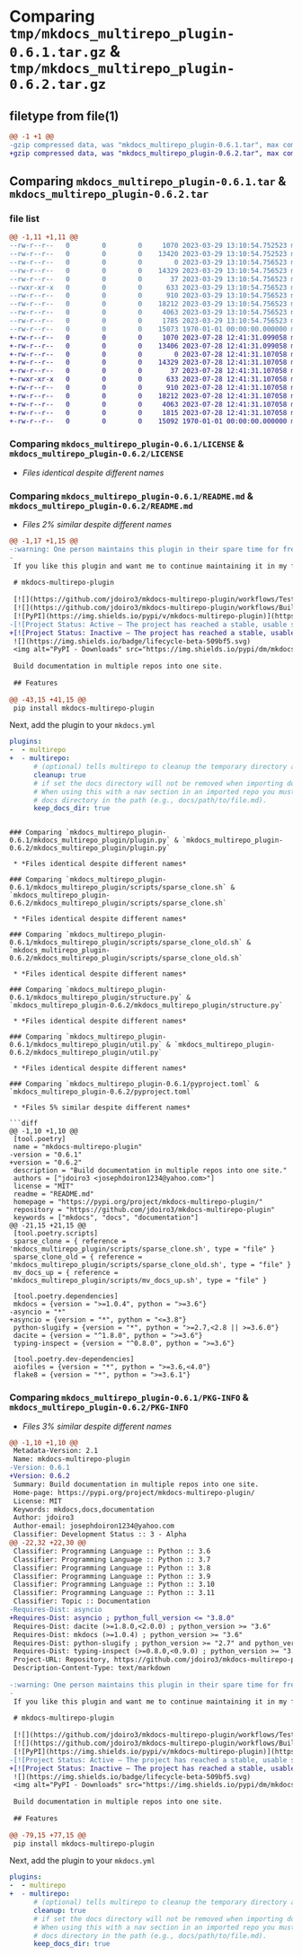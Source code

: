 # Comparing `tmp/mkdocs_multirepo_plugin-0.6.1.tar.gz` & `tmp/mkdocs_multirepo_plugin-0.6.2.tar.gz`

## filetype from file(1)

```diff
@@ -1 +1 @@
-gzip compressed data, was "mkdocs_multirepo_plugin-0.6.1.tar", max compression
+gzip compressed data, was "mkdocs_multirepo_plugin-0.6.2.tar", max compression
```

## Comparing `mkdocs_multirepo_plugin-0.6.1.tar` & `mkdocs_multirepo_plugin-0.6.2.tar`

### file list

```diff
@@ -1,11 +1,11 @@
--rw-r--r--   0        0        0     1070 2023-03-29 13:10:54.752523 mkdocs_multirepo_plugin-0.6.1/LICENSE
--rw-r--r--   0        0        0    13420 2023-03-29 13:10:54.752523 mkdocs_multirepo_plugin-0.6.1/README.md
--rw-r--r--   0        0        0        0 2023-03-29 13:10:54.756523 mkdocs_multirepo_plugin-0.6.1/mkdocs_multirepo_plugin/__init__.py
--rw-r--r--   0        0        0    14329 2023-03-29 13:10:54.756523 mkdocs_multirepo_plugin-0.6.1/mkdocs_multirepo_plugin/plugin.py
--rw-r--r--   0        0        0       37 2023-03-29 13:10:54.756523 mkdocs_multirepo_plugin-0.6.1/mkdocs_multirepo_plugin/scripts/mv_docs_up.sh
--rwxr-xr-x   0        0        0      633 2023-03-29 13:10:54.756523 mkdocs_multirepo_plugin-0.6.1/mkdocs_multirepo_plugin/scripts/sparse_clone.sh
--rw-r--r--   0        0        0      910 2023-03-29 13:10:54.756523 mkdocs_multirepo_plugin-0.6.1/mkdocs_multirepo_plugin/scripts/sparse_clone_old.sh
--rw-r--r--   0        0        0    18212 2023-03-29 13:10:54.756523 mkdocs_multirepo_plugin-0.6.1/mkdocs_multirepo_plugin/structure.py
--rw-r--r--   0        0        0     4063 2023-03-29 13:10:54.756523 mkdocs_multirepo_plugin-0.6.1/mkdocs_multirepo_plugin/util.py
--rw-r--r--   0        0        0     1785 2023-03-29 13:10:54.756523 mkdocs_multirepo_plugin-0.6.1/pyproject.toml
--rw-r--r--   0        0        0    15073 1970-01-01 00:00:00.000000 mkdocs_multirepo_plugin-0.6.1/PKG-INFO
+-rw-r--r--   0        0        0     1070 2023-07-28 12:41:31.099058 mkdocs_multirepo_plugin-0.6.2/LICENSE
+-rw-r--r--   0        0        0    13406 2023-07-28 12:41:31.099058 mkdocs_multirepo_plugin-0.6.2/README.md
+-rw-r--r--   0        0        0        0 2023-07-28 12:41:31.107058 mkdocs_multirepo_plugin-0.6.2/mkdocs_multirepo_plugin/__init__.py
+-rw-r--r--   0        0        0    14329 2023-07-28 12:41:31.107058 mkdocs_multirepo_plugin-0.6.2/mkdocs_multirepo_plugin/plugin.py
+-rw-r--r--   0        0        0       37 2023-07-28 12:41:31.107058 mkdocs_multirepo_plugin-0.6.2/mkdocs_multirepo_plugin/scripts/mv_docs_up.sh
+-rwxr-xr-x   0        0        0      633 2023-07-28 12:41:31.107058 mkdocs_multirepo_plugin-0.6.2/mkdocs_multirepo_plugin/scripts/sparse_clone.sh
+-rw-r--r--   0        0        0      910 2023-07-28 12:41:31.107058 mkdocs_multirepo_plugin-0.6.2/mkdocs_multirepo_plugin/scripts/sparse_clone_old.sh
+-rw-r--r--   0        0        0    18212 2023-07-28 12:41:31.107058 mkdocs_multirepo_plugin-0.6.2/mkdocs_multirepo_plugin/structure.py
+-rw-r--r--   0        0        0     4063 2023-07-28 12:41:31.107058 mkdocs_multirepo_plugin-0.6.2/mkdocs_multirepo_plugin/util.py
+-rw-r--r--   0        0        0     1815 2023-07-28 12:41:31.107058 mkdocs_multirepo_plugin-0.6.2/pyproject.toml
+-rw-r--r--   0        0        0    15092 1970-01-01 00:00:00.000000 mkdocs_multirepo_plugin-0.6.2/PKG-INFO
```

### Comparing `mkdocs_multirepo_plugin-0.6.1/LICENSE` & `mkdocs_multirepo_plugin-0.6.2/LICENSE`

 * *Files identical despite different names*

### Comparing `mkdocs_multirepo_plugin-0.6.1/README.md` & `mkdocs_multirepo_plugin-0.6.2/README.md`

 * *Files 2% similar despite different names*

```diff
@@ -1,17 +1,15 @@
-:warning: One person maintains this plugin in their spare time for free. :warning:
-
 If you like this plugin and want me to continue maintaining it in my free time, please buy me a [beer 🍺](https://www.buymeacoffee.com/jdoiro) or sponser this plugin!
 
 # mkdocs-multirepo-plugin
 
 [![](https://github.com/jdoiro3/mkdocs-multirepo-plugin/workflows/Tests/badge.svg)](https://github.com/jdoiro3/mkdocs-multirepo-plugin/actions)
 [![](https://github.com/jdoiro3/mkdocs-multirepo-plugin/workflows/Build%2C%20Test%20%26%20Deploy/badge.svg)](https://github.com/jdoiro3/mkdocs-multirepo-plugin/actions)
 [![PyPI](https://img.shields.io/pypi/v/mkdocs-multirepo-plugin)](https://pypi.org/project/mkdocs-multirepo-plugin/)
-[![Project Status: Active – The project has reached a stable, usable state and is being actively developed.](https://www.repostatus.org/badges/latest/active.svg)](https://www.repostatus.org/#active)
+[![Project Status: Inactive – The project has reached a stable, usable state but is no longer being actively developed; support/maintenance will be provided as time allows.](https://www.repostatus.org/badges/latest/inactive.svg)](https://www.repostatus.org/#inactive)
 ![](https://img.shields.io/badge/lifecycle-beta-509bf5.svg)
 <img alt="PyPI - Downloads" src="https://img.shields.io/pypi/dm/mkdocs-multirepo-plugin?style=plastic">
 
 Build documentation in multiple repos into one site.
 
 ## Features
 
@@ -43,15 +41,15 @@
 pip install mkdocs-multirepo-plugin
 ```
 
 Next, add the plugin to your `mkdocs.yml`
 
 ```yaml
 plugins:
-  - multirepo
+  - multirepo:
       # (optional) tells multirepo to cleanup the temporary directory after site is built.
       cleanup: true
       # if set the docs directory will not be removed when importing docs.
       # When using this with a nav section in an imported repo you must keep the
       # docs directory in the path (e.g., docs/path/to/file.md).
       keep_docs_dir: true
 ```
```

### Comparing `mkdocs_multirepo_plugin-0.6.1/mkdocs_multirepo_plugin/plugin.py` & `mkdocs_multirepo_plugin-0.6.2/mkdocs_multirepo_plugin/plugin.py`

 * *Files identical despite different names*

### Comparing `mkdocs_multirepo_plugin-0.6.1/mkdocs_multirepo_plugin/scripts/sparse_clone.sh` & `mkdocs_multirepo_plugin-0.6.2/mkdocs_multirepo_plugin/scripts/sparse_clone.sh`

 * *Files identical despite different names*

### Comparing `mkdocs_multirepo_plugin-0.6.1/mkdocs_multirepo_plugin/scripts/sparse_clone_old.sh` & `mkdocs_multirepo_plugin-0.6.2/mkdocs_multirepo_plugin/scripts/sparse_clone_old.sh`

 * *Files identical despite different names*

### Comparing `mkdocs_multirepo_plugin-0.6.1/mkdocs_multirepo_plugin/structure.py` & `mkdocs_multirepo_plugin-0.6.2/mkdocs_multirepo_plugin/structure.py`

 * *Files identical despite different names*

### Comparing `mkdocs_multirepo_plugin-0.6.1/mkdocs_multirepo_plugin/util.py` & `mkdocs_multirepo_plugin-0.6.2/mkdocs_multirepo_plugin/util.py`

 * *Files identical despite different names*

### Comparing `mkdocs_multirepo_plugin-0.6.1/pyproject.toml` & `mkdocs_multirepo_plugin-0.6.2/pyproject.toml`

 * *Files 5% similar despite different names*

```diff
@@ -1,10 +1,10 @@
 [tool.poetry]
 name = "mkdocs-multirepo-plugin"
-version = "0.6.1"
+version = "0.6.2"
 description = "Build documentation in multiple repos into one site."
 authors = ["jdoiro3 <josephdoiron1234@yahoo.com>"]
 license = "MIT"
 readme = "README.md"
 homepage = "https://pypi.org/project/mkdocs-multirepo-plugin/"
 repository = "https://github.com/jdoiro3/mkdocs-multirepo-plugin"
 keywords = ["mkdocs", "docs", "documentation"]
@@ -21,15 +21,15 @@
 [tool.poetry.scripts]
 sparse_clone = { reference = 'mkdocs_multirepo_plugin/scripts/sparse_clone.sh', type = "file" }
 sparse_clone_old = { reference = 'mkdocs_multirepo_plugin/scripts/sparse_clone_old.sh', type = "file" }
 mv_docs_up = { reference = 'mkdocs_multirepo_plugin/scripts/mv_docs_up.sh', type = "file" }
 
 [tool.poetry.dependencies]
 mkdocs = {version = ">=1.0.4", python = ">=3.6"}
-asyncio = "*"
+asyncio = {version = "*", python = "<=3.8"}
 python-slugify = {version = "*", python = ">=2.7,<2.8 || >=3.6.0"}
 dacite = {version = "^1.8.0", python = ">=3.6"}
 typing-inspect = {version = "^0.8.0", python = ">=3.6"}
 
 [tool.poetry.dev-dependencies]
 aiofiles = {version = "*", python = ">=3.6,<4.0"}
 flake8 = {version = "*", python = ">=3.6.1"}
```

### Comparing `mkdocs_multirepo_plugin-0.6.1/PKG-INFO` & `mkdocs_multirepo_plugin-0.6.2/PKG-INFO`

 * *Files 3% similar despite different names*

```diff
@@ -1,10 +1,10 @@
 Metadata-Version: 2.1
 Name: mkdocs-multirepo-plugin
-Version: 0.6.1
+Version: 0.6.2
 Summary: Build documentation in multiple repos into one site.
 Home-page: https://pypi.org/project/mkdocs-multirepo-plugin/
 License: MIT
 Keywords: mkdocs,docs,documentation
 Author: jdoiro3
 Author-email: josephdoiron1234@yahoo.com
 Classifier: Development Status :: 3 - Alpha
@@ -22,32 +22,30 @@
 Classifier: Programming Language :: Python :: 3.6
 Classifier: Programming Language :: Python :: 3.7
 Classifier: Programming Language :: Python :: 3.8
 Classifier: Programming Language :: Python :: 3.9
 Classifier: Programming Language :: Python :: 3.10
 Classifier: Programming Language :: Python :: 3.11
 Classifier: Topic :: Documentation
-Requires-Dist: asyncio
+Requires-Dist: asyncio ; python_full_version <= "3.8.0"
 Requires-Dist: dacite (>=1.8.0,<2.0.0) ; python_version >= "3.6"
 Requires-Dist: mkdocs (>=1.0.4) ; python_version >= "3.6"
 Requires-Dist: python-slugify ; python_version >= "2.7" and python_version < "2.8" or python_full_version >= "3.6.0"
 Requires-Dist: typing-inspect (>=0.8.0,<0.9.0) ; python_version >= "3.6"
 Project-URL: Repository, https://github.com/jdoiro3/mkdocs-multirepo-plugin
 Description-Content-Type: text/markdown
 
-:warning: One person maintains this plugin in their spare time for free. :warning:
-
 If you like this plugin and want me to continue maintaining it in my free time, please buy me a [beer 🍺](https://www.buymeacoffee.com/jdoiro) or sponser this plugin!
 
 # mkdocs-multirepo-plugin
 
 [![](https://github.com/jdoiro3/mkdocs-multirepo-plugin/workflows/Tests/badge.svg)](https://github.com/jdoiro3/mkdocs-multirepo-plugin/actions)
 [![](https://github.com/jdoiro3/mkdocs-multirepo-plugin/workflows/Build%2C%20Test%20%26%20Deploy/badge.svg)](https://github.com/jdoiro3/mkdocs-multirepo-plugin/actions)
 [![PyPI](https://img.shields.io/pypi/v/mkdocs-multirepo-plugin)](https://pypi.org/project/mkdocs-multirepo-plugin/)
-[![Project Status: Active – The project has reached a stable, usable state and is being actively developed.](https://www.repostatus.org/badges/latest/active.svg)](https://www.repostatus.org/#active)
+[![Project Status: Inactive – The project has reached a stable, usable state but is no longer being actively developed; support/maintenance will be provided as time allows.](https://www.repostatus.org/badges/latest/inactive.svg)](https://www.repostatus.org/#inactive)
 ![](https://img.shields.io/badge/lifecycle-beta-509bf5.svg)
 <img alt="PyPI - Downloads" src="https://img.shields.io/pypi/dm/mkdocs-multirepo-plugin?style=plastic">
 
 Build documentation in multiple repos into one site.
 
 ## Features
 
@@ -79,15 +77,15 @@
 pip install mkdocs-multirepo-plugin
 ```
 
 Next, add the plugin to your `mkdocs.yml`
 
 ```yaml
 plugins:
-  - multirepo
+  - multirepo:
       # (optional) tells multirepo to cleanup the temporary directory after site is built.
       cleanup: true
       # if set the docs directory will not be removed when importing docs.
       # When using this with a nav section in an imported repo you must keep the
       # docs directory in the path (e.g., docs/path/to/file.md).
       keep_docs_dir: true
 ```
```

